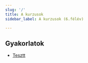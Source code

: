 ```yaml
---
slug: '/'
title: A kurzusok
sidebar_label: A kurzusok (6.félév)

---
```

## Gyakorlatok

- [Tesztt](teszt/helo)